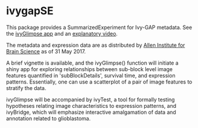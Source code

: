 # ivygapSE

This package provides a SummarizedExperiment for Ivy-GAP metadata.  See the [ivyGlimpse app](http://vjcitn.shinyapps.io/ivyglimpse) and an [explanatory video](https://www.youtube.com/watch?v=4qJaodLEI5o).

The metadata and expression data are
as distributed by [Allen Institute for Brain Science](http://glioblastoma.alleninstitute.org/static/download.html) as of 31 May 2017.

A brief vignette is available, and the ivyGlimpse() function will initiate a shiny app
for exploring relationships between sub-block level image features quantified in 'subBlockDetails',
survival time, and expression patterns.  Essentially, one can use a scatterplot of
a pair of image features to stratify the data.

ivyGlimpse will be accompanied by ivyTest, a tool for formally testing hypotheses
relating image characteristics to expression patterns, and ivyBridge, which will
emphasize interactive amalgamation of data and annotation related to glioblastoma.
